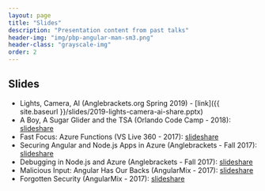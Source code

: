 ```yaml
---
layout: page
title: "Slides"
description: "Presentation content from past talks"
header-img: "img/pbp-angular-man-sm3.png"
header-class: "grayscale-img"
order: 2
---
```


## Slides

* Lights, Camera, AI (Anglebrackets.org Spring 2019) - [link]({{ site.baseurl }}/slides/2019-lights-camera-ai-share.pptx)
* A Boy, A Sugar Glider and the TSA (Orlando Code Camp - 2018): [slideshare](https://aka.ms/bc-occ18)
* Fast Focus: Azure Functions (VS Live 360 - 2017): [slideshare](https://www.slideshare.net/BrianClark104/fast-focus-azure-functions/)
* Securing Angular and Node.js Apps in Azure (Anglebrackets - Fall 2017): [slideshare](https://www.slideshare.net/BrianClark104/securing-angular-and-nodejs-apps-in-azure)
* Debugging in Node.js and Azure (Anglebrackets - Fall 2017): [slideshare](https://www.slideshare.net/BrianClark104/debugging-in-nodejs-and-azure/)
* Malicious Input: Angular Has Our Backs (AngularMix - 2017): [slideshare](https://www.slideshare.net/BrianClark104/malicious-input-angular-has-our-back)
* Forgotten Security (AngularMix - 2017): [slideshare](https://www.slideshare.net/BrianClark104/forgotten-security)
